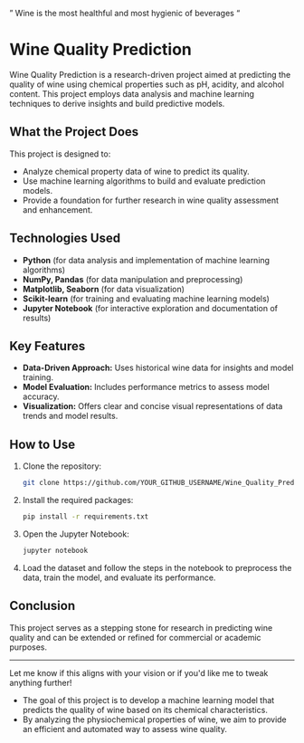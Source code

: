 ” Wine is the most healthful and most hygienic of beverages “

# Wine Quality Prediction

Wine Quality Prediction is a research-driven project aimed at predicting the quality of wine using chemical properties such as pH, acidity, and alcohol content. This project employs data analysis and machine learning techniques to derive insights and build predictive models.

## What the Project Does

This project is designed to:
- Analyze chemical property data of wine to predict its quality.
- Use machine learning algorithms to build and evaluate prediction models.
- Provide a foundation for further research in wine quality assessment and enhancement.

## Technologies Used
- **Python** (for data analysis and implementation of machine learning algorithms)
- **NumPy, Pandas** (for data manipulation and preprocessing)
- **Matplotlib, Seaborn** (for data visualization)
- **Scikit-learn** (for training and evaluating machine learning models)
- **Jupyter Notebook** (for interactive exploration and documentation of results)

## Key Features
- **Data-Driven Approach:** Uses historical wine data for insights and model training.
- **Model Evaluation:** Includes performance metrics to assess model accuracy.
- **Visualization:** Offers clear and concise visual representations of data trends and model results.

## How to Use
1. Clone the repository:
   ```bash
   git clone https://github.com/YOUR_GITHUB_USERNAME/Wine_Quality_Prediction.git
   ```
2. Install the required packages:
   ```bash
   pip install -r requirements.txt
   ```
3. Open the Jupyter Notebook:
   ```bash
   jupyter notebook
   ```
4. Load the dataset and follow the steps in the notebook to preprocess the data, train the model, and evaluate its performance.

## Conclusion
This project serves as a stepping stone for research in predicting wine quality and can be extended or refined for commercial or academic purposes.

---

Let me know if this aligns with your vision or if you'd like me to tweak anything further!
- The goal of this project is to develop a machine learning model that predicts the quality of wine based on its chemical characteristics. 
- By analyzing the physiochemical properties of wine, we aim to provide an efficient and automated way to assess wine quality.
